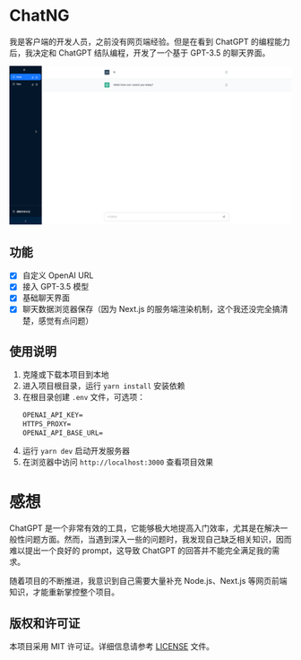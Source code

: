 # ChatNG

我是客户端的开发人员，之前没有网页端经验。但是在看到 ChatGPT 的编程能力后，我决定和 ChatGPT 结队编程，开发了一个基于 GPT-3.5 的聊天界面。

![](./pics/pic1.png)

## 功能

-   [x] 自定义 OpenAI URL
-   [x] 接入 GPT-3.5 模型
-   [x] 基础聊天界面
-   [x] 聊天数据浏览器保存（因为 Next.js 的服务端渲染机制，这个我还没完全搞清楚，感觉有点问题）

## 使用说明

1. 克隆或下载本项目到本地
2. 进入项目根目录，运行 `yarn install` 安装依赖
3. 在根目录创建 `.env` 文件，可选项：
    ```
    OPENAI_API_KEY=
    HTTPS_PROXY=
    OPENAI_API_BASE_URL=
    ```
4. 运行 `yarn dev` 启动开发服务器
5. 在浏览器中访问 `http://localhost:3000` 查看项目效果

# 感想

ChatGPT 是一个非常有效的工具，它能够极大地提高入门效率，尤其是在解决一般性问题方面。然而，当遇到深入一些的问题时，我发现自己缺乏相关知识，因而难以提出一个良好的 prompt，这导致 ChatGPT 的回答并不能完全满足我的需求。

随着项目的不断推进，我意识到自己需要大量补充 Node.js、Next.js 等网页前端知识，才能重新掌控整个项目。

## 版权和许可证

本项目采用 MIT 许可证。详细信息请参考 [LICENSE](LICENSE) 文件。
